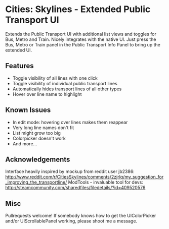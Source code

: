 # Cities: Skylines - Extended Public Transport UI
Extends the Public Transport UI with additional list views and toggles for Bus, Metro and Train. Nicely integrates with the native UI. Just press the Bus, Metro or Train panel in the Public Transport Info Panel to bring up the extended UI.

## Features
* Toggle visibility of all lines with one click
* Toggle visibility of individual public transport lines
* Automatically hides transport lines of all other types
* Hover over line name to highlight

## Known Issues
* In edit mode: hovering over lines makes them reappear
* Very long line names don't fit
* List might grow too big
* Colorpicker doesn't work
* And more...

## Acknowledgements
Interface heavily inspired by mockup from reddit user jb2386: http://www.reddit.com/r/CitiesSkylines/comments/2zjrlq/my_suggestion_for_improving_the_transportline/
ModTools - invaluable tool for devs:
http://steamcommunity.com/sharedfiles/filedetails/?id=409520576

## Misc
Pullrequests welcome! 
If somebody knows how to get the UIColorPicker and/or UIScrollablePanel working, please shoot me a message.
